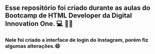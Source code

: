 ## Esse repositório foi criado durante as aulas do Bootcamp de HTML Developer da Digital Innovation One. :computer: :man_technologist:

### Nele foi criado a interface de login do Instagram, porém fiz algumas alterações.:smile:

